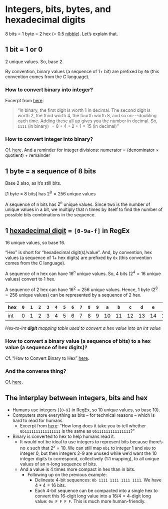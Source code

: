 # Integers, bits, bytes, and hexadecimal digits

8 bits = 1 byte = 2 hex (= 0.5 [nibble](https://en.wikipedia.org/wiki/Nibble)). Let’s explain that.

## 1 bit = 1 or 0

2 unique values. So, base 2.

By convention, binary values (a sequence of 1+ bit) are prefixed by `0b` (this convention comes from the C language).

### How to convert binary into integer?

Excerpt from [here](https://www.howtogeek.com/367621/what-is-binary-and-why-do-computers-use-it/):
> “In binary, the first digit is worth 1 in decimal. The second digit is worth 2, the third worth 4, the fourth worth 8, and so on---doubling each time. Adding these all up gives you the number in decimal. So, `1111` (in binary)  $=  8 + 4 + 2 + 1  = 15$ (in decimal)”

### How to convert integer into binary?

Cf. [here](https://www.rapidtables.com/convert/number/decimal-to-binary.html). And a reminder for integer divisions: numerator = (denominator × quotient) + remainder

## 1 byte = a sequence of 8 bits

Base 2 also, as it’s still bits.

[1 byte = 8 bits] has $2^8 = 256$ unique values

A sequence of n bits has $2^n$ unique values. Since two is the number of unique values in a bit, we multiply that n times by itself to find the number of possible bits combinations in the sequence.

## 1 [hexadecimal digit](https://en.wikipedia.org/wiki/Hexadecimal) = `[0-9a-f]` in RegEx

16 unique values, so base 16.

“Hex” is short for “hexadecimal digit(s)/value”. And, by convention, hex values (a sequence of 1+ hex digits) are prefixed by `0x` (this convention comes from the C language). 

A sequence of n hex can have $16^n$ unique values. So, 4 bits ($2^4 = 16$ unique values) convert to 1 hex.

A sequence of 2 hex can have $16^2 = 256$ unique values. Hence, 1 byte ($2^8 = 256$ unique values) can be represented by a sequence of 2 hex.

| hex | `0` | `1` | `2` | `3` | `4` | `5` | `6` | `7` | `8` | `9` | `a`  | `b`  | `c`  | `d`  | `e`  | `f`  |
|-----|---|---|---|---|---|---|---|---|---|---|----|----|----|----|----|----|
| int | 0 | 1 | 2 | 3 | 4 | 5 | 6 | 7 | 8 | 9 | 10 | 11 | 12 | 13 | 14 | 15 |

*Hex-to-int **digit** mapping table used to convert a hex value into an int value*

### How to convert a binary value (a sequence of bits) to a hex value (a sequence of hex digits)?

Cf. “How to Convert Binary to Hex” [here](https://www.binaryhexconverter.com/binary-to-hex-converter). 

### And the converse thing?

Cf. [here](https://www.binaryhexconverter.com/hex-to-binary-converter).

## The interplay between integers, bits and hex

- Humans use integers (`[0-9]` in RegEx, so 10 unique values, so base 10).
- Computers store everything as bits – for technical reasons – which is hard to read for humans
  - Excerpt from [here](https://thecomputersciencebook.com/posts/bits-bytes-and-hexadecimal/): “How long does it take you to tell whether `0b1111111111111111` is the same as `0b111111111111111`?”
- Binary is converted to hex to help humans read it.
  - It would not be ideal to use integers to represent bits because there’s no x such that $2^x = 10$. We can still map `0b1` to integer 1 and `0b0` to integer 0, but then integers 2-9 are unused while we’d want the 10 integer digits to correspond, collectively (1:1 mapping), to all unique values of an n-long sequence of bits.
  - And a value is 4 times more compact in hex than in bits.
    - Following up on the previous example: 
      - Delineate 4-bit sequences: `0b 1111 1111 1111 1111`. We have $4*4 = 16$ bits.
      - Each 4-bit sequence can be compacted into a single hex to convert this 16-digit long value into a $16/4 = 4$-digit long value: `0x F F F F`. This is much more human-friendly.

